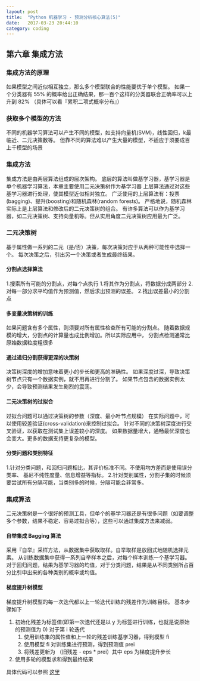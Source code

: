 ```yaml
---
layout: post
title:  "Python 机器学习 - 预测分析核心算法(5)"
date:   2017-03-23 20:44:10
category: coding
---
```


## 第六章 集成方法

### 集成方法的原理
如果模型之间近似相互独立，那么多个模型联合的性能要优于单个模型。
如果一个分类器有 55% 的概率给出正确结果，那一百个这样的分类器联合正确率可以上升到 82% （具体可以看『累积二项式概率分布』）

### 获取多个模型的方法
不同的机器学习算法可以产生不同的模型，如支持向量机(SVM)，线性回归，k最临近、二元决策数等。
但靠不同的算法难以产生大量的模型，不适应于须要成百上千模型的场景

### 集成方法
集成方法是由两层算法组成的层次架构。
底层的算法叫做基学习器，基学习器是单个机器学习算法，本章主要使用二元决策树作为基学习器
上层算法通过对这些基学习器进行处理，使其模型近似相对独立。
广泛使用的上层算法有：投票(bagging)、提升(boosting)和随机森林(random forests)。
严格地说，随机森林实际上是上层算法和修改后的二元决策树的组合。
有许多算法可以作为基学习器，如二元决策树、支持向量机等。但从实用角度二元决策树应用最为广泛。

### 二元决策树
基于属性做一系列的二元（是/否）决策，每次决策对应于从两种可能性中选择一个。
每次决策之后，引出另一个决策或者生成最终结果。

#### 分割点选择算法
1.搜索所有可能的分割点，对每个点执行
    1.将其作为分割点，将数据分成两部分
    2.对每一部分求平均值作为预测值，然后求出预测的误差。
2.找出误差最小的分割点
        
#### 多变量决策树的训练
如果问题含有多个属性，则须要对所有属性检查所有可能的分割点。
随着数据规模的增大，分割点的计算量也成比例增加。所以实际应用中，
分割点检测通常比原始数据粒度粗很多

#### 通过递归分割获得更深的决策树
决策树深度的增加意味着更小的步长和更高的准确性。
如果深度过深，导致决策树节点只有一个数据实例，就不用再进行分割了。
如果节点包含的数据实例太少，会导致预测结果发生剧烈的震荡。

#### 二元决策树的过拟合
过拟合问题可以通过决策树的参数（深度、最小叶节点规模）
在实际问题中，可以使用较差验证(cross-validation)来控制过拟合。
针对不同的决策树深度进行交叉验证，以获取在测试集上误差较小的深度。
如果数据量增大，通畅最优深度也会变大。更多的数据支持更复杂的模型。

#### 分类问题和类别特征
1.针对分类问题，和回归问题相比，其评价标准不同。不使用均方差而是使用误分类率、
基尼不纯性度量、信息增益等指标。
2.针对类别属性，分割子集的时候须要尝试所有分隔可能，当类别多的时候，分隔可能会非常多。

### 集成算法
二元决策树是一个很好的预测工具，但单个的基学习器还是有很多问题（如要调整多个参数，结果不稳定、容易过拟合等），这些可以通过集成方法来减弱。

#### 自举集成 Bagging 算法
采用『自举』采样方法，从数据集中获取取样。自举取样是放回式地随机选择元素。
从训练数据集中获得一系列自举样本之后，对每个样本训练一个基学习器。
对于回归问题，结果为基学习器的均值，对于分类问题，结果是从不同类别所占百分比引申出来的各种类别的概率或均值。

#### 梯度提升树模型
梯度提升树模型的每一次迭代都以上一轮迭代训练的残差作为训练目标。
基本步骤如下
1. 初始化残差为标签值(即第一次迭代还是以 y 为标签进行训练，也就是说原始的预测值为 0)
对于第 i 轮迭代
    1. 使用训练集的属性值和上一轮的残差训练基学习器，得到模型 fi
    2. 使用模型 fi 对训练集进行预测，得到预测值 prei
    3. 将残差更新为 （旧残差 - eps * prei）其中 eps 为梯度提升步长
2. 使用多轮的模型求和得到最终结果

具体代码可以参照 [这里](https://github.com/Crazydogs/python_machine_learning_example/blob/master/gradientBoosting.py)


